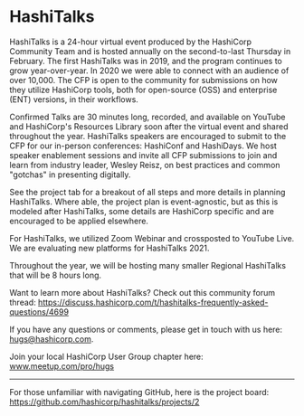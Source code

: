 # HashiTalks

HashiTalks is a 24-hour virtual event produced by the HashiCorp Community Team and is hosted annually on the second-to-last Thursday in February. The first HashiTalks was in 2019, and the program continues to grow year-over-year. In 2020 we were able to connect with an audience of over 10,000. The CFP is open to the community for submissions on how they utilize HashiCorp tools, both for open-source (OSS) and enterprise (ENT) versions, in their workflows.

Confirmed Talks are 30 minutes long, recorded, and available on YouTube and HashiCorp's Resources Library soon after the virtual event and shared throughout the year. HashiTalks speakers are encouraged to submit to the CFP for our in-person conferences: HashiConf and HashiDays. We host speaker enablement sessions and invite all CFP submissions to join and learn from industry leader, Wesley Reisz, on best practices and common "gotchas" in presenting digitally. 

See the project tab for a breakout of all steps and more details in planning HashiTalks. 
Where able, the project plan is event-agnostic, but as this is modeled after HashiTalks, some details are HashiCorp specific and are encouraged to be applied elsewhere.

For HashiTalks, we utilized Zoom Webinar and crossposted to YouTube Live. We are evaluating new platforms for HashiTalks 2021. 

Throughout the year, we will be hosting many smaller Regional HashiTalks that will be 8 hours long. 

Want to learn more about HashiTalks? Check out this community forum thread: https://discuss.hashicorp.com/t/hashitalks-frequently-asked-questions/4699

If you have any questions or comments, please get in touch with us here: hugs@hashicorp.com.

Join your local HashiCorp User Group chapter here: www.meetup.com/pro/hugs

-----

For those unfamiliar with navigating GitHub, here is the project board: https://github.com/hashicorp/hashitalks/projects/2
